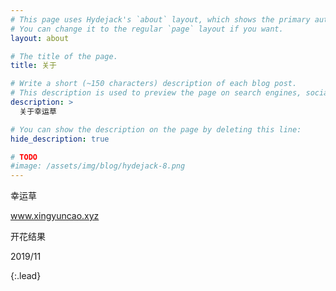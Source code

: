 ```yaml
---
# This page uses Hydejack's `about` layout, which shows the primary author's picture and about text at the top.
# You can change it to the regular `page` layout if you want.
layout: about

# The title of the page.
title: 关于

# Write a short (~150 characters) description of each blog post.
# This description is used to preview the page on search engines, social media, etc.
description: >
  关于幸运草

# You can show the description on the page by deleting this line:
hide_description: true

# TODO
#image: /assets/img/blog/hydejack-8.png
---
```


幸运草

www.xingyuncao.xyz

开花结果

2019/11

{:.lead}


